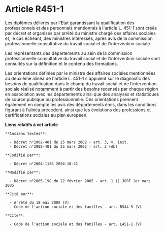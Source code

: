 # Article R451-1

Les diplômes délivrés par l'Etat garantissant la qualification des professionnels et des personnels mentionnés à l'article L.
451-1 sont créés par décret et organisés par arrêté du ministre chargé des affaires sociales et, le cas échéant, des
ministres intéressés, après avis de la commission professionnelle consultative du travail social et de l'intervention
sociale. 

Les représentants des départements au sein de la commission professionnelle consultative du travail social et de
l'intervention sociale sont consultés sur la définition et le contenu des formations. 

Les orientations définies par le ministre des affaires sociales mentionnées au deuxième alinéa de l'article L. 451-1
s'appuient sur le diagnostic des besoins de qualification dans le champ du travail social et de l'intervention sociale
réalisé notamment à partir des besoins recensés par chaque région en association avec les départements ainsi que des analyses
et statistiques de source publique ou professionnelle. Ces orientations prennent également en compte les avis des
départements émis, dans les conditions figurant à l'alinéa précédent, ainsi que les évolutions des professions et
certifications sociales au plan européen.

**Liens relatifs à cet article**

	**Anciens textes**:

	  - Décret n°2002-401 du 25 mars 2002 - art. 3, v. init.
	  - Décret n°2002-401 du 25 mars 2002 - art. 3 (Ab)

	**Codifié par**:

	  - Décret n°2004-1136 2004-10-21

	**Modifié par**:

	  - Décret n°2005-198 du 22 février 2005 - art. 1 () JORF 1er mars 2005

	**Cité par**:

	  - Arrêté du 18 mai 2009 (V)
	  - Code de l'action sociale et des familles - art. R544-5 (V)

	**Cite**:

	  - Code de l'action sociale et des familles - art. L451-1 (V)
